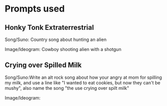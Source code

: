 # Prompts used

## Honky Tonk Extraterrestrial
Song/Suno: Country song about hunting an alien

Image/Ideogram: Cowboy shooting alien with a shotgun

## Crying over Spilled Milk
Song/Suno:Write an alt rock song about how your angry at mom for spilling my milk, and use a line like "I wanted to eat cookies, but now they can't be mushy", also name the song "the use crying over spilt milk"

Image/Ideogram:
